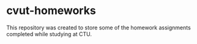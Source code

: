 # cvut-homeworks

This repository was created to store some of the homework assignments completed while studying at CTU.